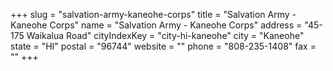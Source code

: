 +++
slug = "salvation-army-kaneohe-corps"
title = "Salvation Army - Kaneohe Corps"
name = "Salvation Army - Kaneohe Corps"
address = "45-175 Waikalua Road"
cityIndexKey = "city-hi-kaneohe"
city = "Kaneohe"
state = "HI"
postal = "96744"
website = ""
phone = "808-235-1408"
fax = ""
+++
